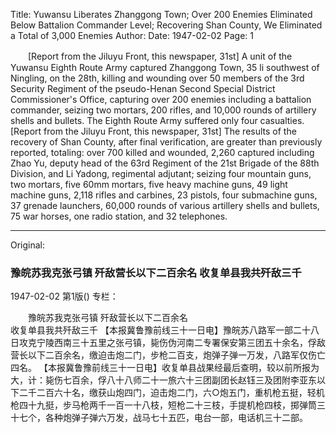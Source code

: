Title: Yuwansu Liberates Zhanggong Town; Over 200 Enemies Eliminated Below Battalion Commander Level; Recovering Shan County, We Eliminated a Total of 3,000 Enemies
Author:
Date: 1947-02-02
Page: 1

　　[Report from the Jiluyu Front, this newspaper, 31st] A unit of the Yuwansu Eighth Route Army captured Zhanggong Town, 35 li southwest of Ningling, on the 28th, killing and wounding over 50 members of the 3rd Security Regiment of the pseudo-Henan Second Special District Commissioner's Office, capturing over 200 enemies including a battalion commander, seizing two mortars, 200 rifles, and 10,000 rounds of artillery shells and bullets. The Eighth Route Army suffered only four casualties.
    [Report from the Jiluyu Front, this newspaper, 31st] The results of the recovery of Shan County, after final verification, are greater than previously reported, totaling: over 700 killed and wounded, 2,260 captured including Zhao Yu, deputy head of the 63rd Regiment of the 21st Brigade of the 88th Division, and Li Yadong, regimental adjutant; seizing four mountain guns, two mortars, five 60mm mortars, five heavy machine guns, 49 light machine guns, 2,118 rifles and carbines, 23 pistols, four submachine guns, 37 grenade launchers, 60,000 rounds of various artillery shells and bullets, 75 war horses, one radio station, and 32 telephones.



<hr /> 

Original: 


### 豫皖苏我克张弓镇  歼敌营长以下二百余名  收复单县我共歼敌三千

1947-02-02
第1版()
专栏：

　　豫皖苏我克张弓镇
    歼敌营长以下二百余名         
    收复单县我共歼敌三千
    【本报冀鲁豫前线三十一日电】豫皖苏八路军一部二十八日攻克宁陵西南三十五里之张弓镇，毙伤伪河南二专署保安第三团五十余名，俘敌营长以下二百余名，缴迫击炮二门，步枪二百支，炮弹子弹一万发，八路军仅伤亡四名。
    【本报冀鲁豫前线三十一日电】收复单县战果经最后查明，较以前所报为大，计：毙伤七百余，俘八十八师二十一旅六十三团副团长赵钰三及团附李亚东以下二千二百六十名，缴获山炮四门，迫击炮二门，六○炮五门，重机枪五挺，轻机枪四十九挺，步马枪两千一百一十八枝，短枪二十三枝，手提机枪四枝，掷弹筒三十七个，各种炮弹子弹六万发，战马七十五匹，电台一部，电话机三十二部。
